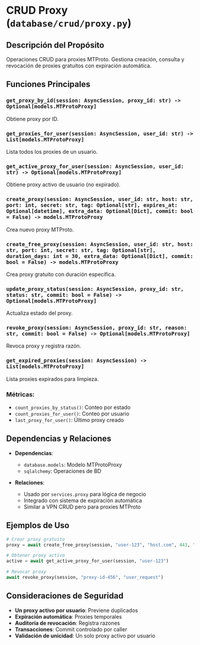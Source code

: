 # CRUD Proxy (`database/crud/proxy.py`)

## Descripción del Propósito

Operaciones CRUD para proxies MTProto. Gestiona creación, consulta y revocación de proxies gratuitos con expiración automática.

## Funciones Principales

### `get_proxy_by_id(session: AsyncSession, proxy_id: str) -> Optional[models.MTProtoProxy]`
Obtiene proxy por ID.

### `get_proxies_for_user(session: AsyncSession, user_id: str) -> List[models.MTProtoProxy]`
Lista todos los proxies de un usuario.

### `get_active_proxy_for_user(session: AsyncSession, user_id: str) -> Optional[models.MTProtoProxy]`
Obtiene proxy activo de usuario (no expirado).

### `create_proxy(session: AsyncSession, user_id: str, host: str, port: int, secret: str, tag: Optional[str], expires_at: Optional[datetime], extra_data: Optional[Dict], commit: bool = False) -> models.MTProtoProxy`
Crea nuevo proxy MTProto.

### `create_free_proxy(session: AsyncSession, user_id: str, host: str, port: int, secret: str, tag: Optional[str], duration_days: int = 30, extra_data: Optional[Dict], commit: bool = False) -> models.MTProtoProxy`
Crea proxy gratuito con duración específica.

### `update_proxy_status(session: AsyncSession, proxy_id: str, status: str, commit: bool = False) -> Optional[models.MTProtoProxy]`
Actualiza estado del proxy.

### `revoke_proxy(session: AsyncSession, proxy_id: str, reason: str, commit: bool = False) -> Optional[models.MTProtoProxy]`
Revoca proxy y registra razón.

### `get_expired_proxies(session: AsyncSession) -> List[models.MTProtoProxy]`
Lista proxies expirados para limpieza.

### Métricas:
- `count_proxies_by_status()`: Conteo por estado
- `count_proxies_for_user()`: Conteo por usuario
- `last_proxy_for_user()`: Último proxy creado

## Dependencias y Relaciones

- **Dependencias**:
  - `database.models`: Modelo MTProtoProxy
  - `sqlalchemy`: Operaciones de BD

- **Relaciones**:
  - Usado por `services.proxy` para lógica de negocio
  - Integrado con sistema de expiración automática
  - Similar a VPN CRUD pero para proxies MTProto

## Ejemplos de Uso

```python
# Crear proxy gratuito
proxy = await create_free_proxy(session, "user-123", "host.com", 443, "secret123")

# Obtener proxy activo
active = await get_active_proxy_for_user(session, "user-123")

# Revocar proxy
await revoke_proxy(session, "proxy-id-456", "user_request")
```

## Consideraciones de Seguridad

- **Un proxy activo por usuario**: Previene duplicados
- **Expiración automática**: Proxies temporales
- **Auditoría de revocación**: Registra razones
- **Transacciones**: Commit controlado por caller
- **Validación de unicidad**: Un solo proxy activo por usuario